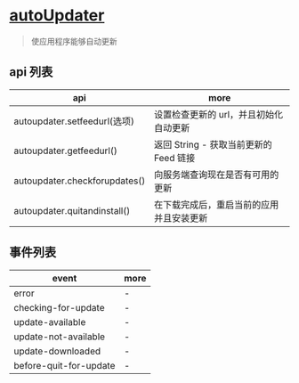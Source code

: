 # [autoUpdater](https://www.electronjs.cn/docs/api/auto-updater)

> 使应用程序能够自动更新

## api 列表

| api                           | more                                     |
| ----------------------------- | ---------------------------------------- |
| autoupdater.setfeedurl(选项)  | 设置检查更新的 url，并且初始化自动更新   |
| autoupdater.getfeedurl()      | 返回 String - 获取当前更新的 Feed 链接   |
| autoupdater.checkforupdates() | 向服务端查询现在是否有可用的更新         |
| autoupdater.quitandinstall()  | 在下载完成后，重启当前的应用并且安装更新 |

## 事件列表

| event                  | more |
| ---------------------- | ---- |
| error                  | -    |
| checking-for-update    | -    |
| update-available       | -    |
| update-not-available   | -    |
| update-downloaded      | -    |
| before-quit-for-update | -    |